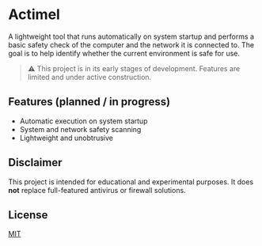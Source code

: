 # Actimel

A lightweight tool that runs automatically on system startup and performs a basic safety check of the computer and the network it is connected to. The goal is to help identify whether the current environment is safe for use.

> ⚠️ This project is in its early stages of development. Features are limited and under active construction.

## Features (planned / in progress)

- Automatic execution on system startup  
- System and network safety scanning  
- Lightweight and unobtrusive

## Disclaimer

This project is intended for educational and experimental purposes. It does **not** replace full-featured antivirus or firewall solutions.

## License

[MIT](LICENSE)
